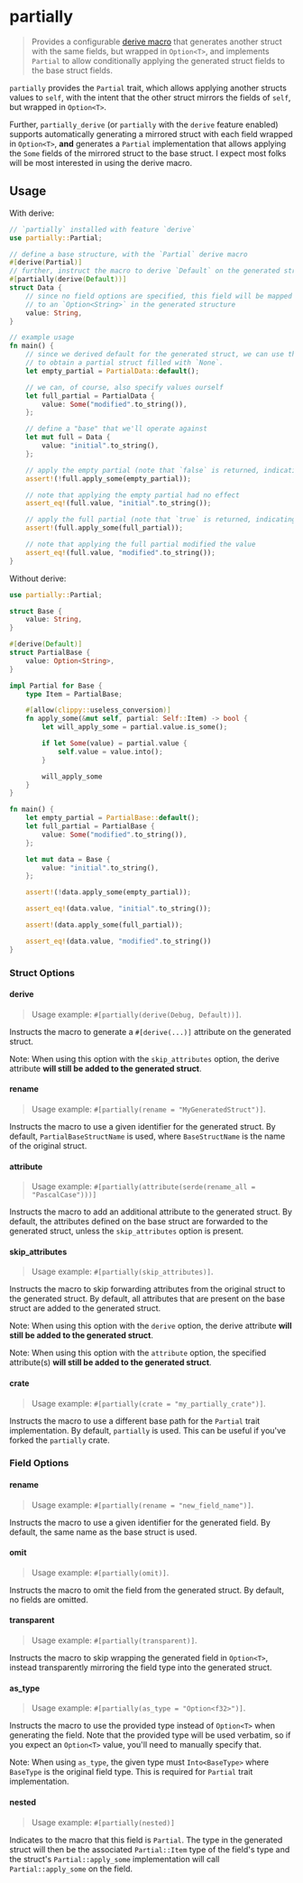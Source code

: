 # partially

> Provides a configurable [derive macro](https://doc.rust-lang.org/reference/procedural-macros.html#derive-macros) that generates another struct with the same fields, but wrapped in `Option<T>`, and implements `Partial` to allow conditionally applying the generated struct fields to the base struct fields.

`partially` provides the `Partial` trait, which allows applying another structs values to `self`, with the intent that the other struct mirrors the fields of `self`, but wrapped in `Option<T>`.

Further, `partially_derive` (or `partially` with the `derive` feature enabled) supports automatically generating a mirrored struct with each field wrapped in `Option<T>`, **and** generates a `Partial` implementation that allows applying the `Some` fields of the mirrored struct to the base struct. I expect most folks will be most interested in using the derive macro.

## Usage

With derive:

```rust
// `partially` installed with feature `derive`
use partially::Partial;

// define a base structure, with the `Partial` derive macro
#[derive(Partial)]
// further, instruct the macro to derive `Default` on the generated structure
#[partially(derive(Default))]
struct Data {
    // since no field options are specified, this field will be mapped
    // to an `Option<String>` in the generated structure
    value: String,
}

// example usage
fn main() {
    // since we derived default for the generated struct, we can use that
    // to obtain a partial struct filled with `None`.
    let empty_partial = PartialData::default();

    // we can, of course, also specify values ourself
    let full_partial = PartialData {
        value: Some("modified".to_string()),
    };

    // define a "base" that we'll operate against
    let mut full = Data {
        value: "initial".to_string(),
    };

    // apply the empty partial (note that `false` is returned, indicating nothing was applied)
    assert!(!full.apply_some(empty_partial));

    // note that applying the empty partial had no effect
    assert_eq!(full.value, "initial".to_string());

    // apply the full partial (note that `true` is returned, indicating something was applied)
    assert!(full.apply_some(full_partial));

    // note that applying the full partial modified the value
    assert_eq!(full.value, "modified".to_string());
}
```

Without derive:

```rust
use partially::Partial;

struct Base {
    value: String,
}

#[derive(Default)]
struct PartialBase {
    value: Option<String>,
}

impl Partial for Base {
    type Item = PartialBase;

    #[allow(clippy::useless_conversion)]
    fn apply_some(&mut self, partial: Self::Item) -> bool {
        let will_apply_some = partial.value.is_some();

        if let Some(value) = partial.value {
            self.value = value.into();
        }

        will_apply_some
    }
}

fn main() {
    let empty_partial = PartialBase::default();
    let full_partial = PartialBase {
        value: Some("modified".to_string()),
    };

    let mut data = Base {
        value: "initial".to_string(),
    };

    assert!(!data.apply_some(empty_partial));

    assert_eq!(data.value, "initial".to_string());

    assert!(data.apply_some(full_partial));

    assert_eq!(data.value, "modified".to_string())
}

```

### Struct Options

#### derive

> Usage example: `#[partially(derive(Debug, Default))]`.

Instructs the macro to generate a `#[derive(...)]` attribute on the generated struct.

Note: When using this option with the `skip_attributes` option, the derive attribute **will still be added to the generated struct**.

#### rename

> Usage example: `#[partially(rename = "MyGeneratedStruct")]`.

Instructs the macro to use a given identifier for the generated struct. By default, `PartialBaseStructName` is used, where `BaseStructName` is the name of the original struct.

#### attribute

> Usage example: `#[partially(attribute(serde(rename_all = "PascalCase")))]`

Instructs the macro to add an additional attribute to the generated struct. By default, the attributes defined on the base struct are forwarded to the generated struct, unless the `skip_attributes` option is present.

#### skip_attributes

> Usage example: `#[partially(skip_attributes)]`.

Instructs the macro to skip forwarding attributes from the original struct to the generated struct. By default, all attributes that are present on the base struct are added to the generated struct.

Note: When using this option with the `derive` option, the derive attribute **will still be added to the generated struct**.

Note: When using this option with the `attribute` option, the specified attribute(s) **will still be added to the generated struct**.

#### crate

> Usage example: `#[partially(crate = "my_partially_crate")]`.

Instructs the macro to use a different base path for the `Partial` trait implementation. By default, `partially` is used. This can be useful if you've forked the `partially` crate.

### Field Options

#### rename

> Usage example: `#[partially(rename = "new_field_name")]`.

Instructs the macro to use a given identifier for the generated field. By default, the same name as the base struct is used.

#### omit

> Usage example: `#[partially(omit)]`.

Instructs the macro to omit the field from the generated struct. By default, no fields are omitted.

#### transparent

> Usage example: `#[partially(transparent)]`.

Instructs the macro to skip wrapping the generated field in `Option<T>`, instead transparently mirroring the field type into the generated struct.

#### as_type

> Usage example: `#[partially(as_type = "Option<f32>")]`.

Instructs the macro to use the provided type instead of `Option<T>` when generating the field. Note that the provided type will be used verbatim, so if you expect an `Option<T>` value, you'll need to manually specify that.

Note: When using `as_type`, the given type must `Into<BaseType>` where `BaseType` is the original field type. This is required for `Partial` trait implementation.

#### nested

> Usage example: `#[partially(nested)]`

Indicates to the macro that this field is `Partial`. The type in the generated struct will then be the associated `Partial::Item` type of the field's type and the struct's `Partial::apply_some` implementation will call `Partial::apply_some` on the field.